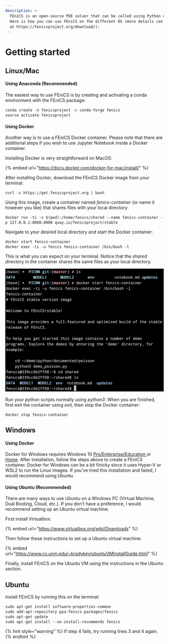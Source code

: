 ```yaml
---
description: >-
  FEniCS is an open-source PDE solver that can be called using Python or C++.
  Here is how you can use FEniCS on the different OS (more details can be found
  at https://fenicsproject.org/download/):
---
```


# Getting started

## Linux/Mac

#### Using Anaconda \(Recommended\)

The easiest way to use FEniCS is by creating and activating a conda environment with the FEniCS package:

```text
conda create -n fenicsproject -c conda-forge fenics
source activate fenicsproject
```

#### Using Docker

Another way is to use a FEniCS Docker container. Please note that there are additional steps if you wish to use Jupyter Notebook inside a Docker container. 

Installing Docker is very straightforward on MacOS:

{% embed url="https://docs.docker.com/docker-for-mac/install/" %}

After installing Docker, download the FEniCS Docker image from your terminal: 

```text
curl -s https://get.fenicsproject.org | bash
```

Using this image, create a container named _fenics-container_ \(or name it however you like\) that shares files with your local directory:

```text
docker run -ti -v $(pwd):/home/fenics/shared --name fenics-container -p 127.0.0.1:8000:8000 quay.io/fenicsproject/stable
```

Navigate to your desired local directory and start the Docker container:

```text
docker start fenics-container
docker exec -ti -u fenics fenics-container /bin/bash -l
```

This is what you can expect on your terminal. Notice that the _shared_ directory in the container shares the same files as your local directory. 

![](.gitbook/assets/screen-shot-2020-11-19-at-12.47.14-pm.png)

Run your python scripts normally using _python3_. When you are finished, first exit the container using _exit,_ then stop the Docker container:

```text
docker stop fenics-container
```

## Windows

#### **Using Docker**

Docker for Windows requires Windows 10 [Pro/Enterprise/Education ](https://docs.docker.com/docker-for-windows/install/)or [Home](https://docs.docker.com/docker-for-windows/install-windows-home/). After installation, follow the steps above to create a FEniCS container. Docker for Windows can be a bit finicky since it uses Hyper-V or WSL2 to run the Linux images. If you've tried this installation and failed, I would recommend using Ubuntu.

#### **Using Ubuntu \(Recommended\)**

There are many ways to use Ubuntu on a Windows PC \(Virtual Machine, Dual Booting, Cloud, etc.\). If you don't have a preference, I would recommend setting up an Ubuntu virtual machine. 

First install Virtualbox:

{% embed url="https://www.virtualbox.org/wiki/Downloads" %}

Then follow these instructions to set up a Ubuntu virtual machine:

{% embed url="https://www.cs.unm.edu/~bradykey/ubuntuVMInstallGuide.html" %}

Finally, install FEniCS on the Ubuntu VM using the instructions in the Ubuntu section. 

## Ubuntu

Install FEniCS by running this on the terminal:

```text
sudo apt-get install software-properties-common
sudo add-apt-repository ppa:fenics-packages/fenics
sudo apt-get update
sudo apt-get install --no-install-recommends fenics
```

{% hint style="warning" %}
If step 4 fails, try running lines 3 and 4 again.
{% endhint %}

